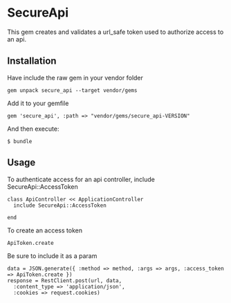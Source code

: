 # SecureApi

This gem creates and validates a url_safe token used to authorize access to an api.

## Installation

Have include the raw gem in your vendor folder

    gem unpack secure_api --target vendor/gems

Add it to your gemfile

    gem 'secure_api', :path => "vendor/gems/secure_api-VERSION"

And then execute:

    $ bundle

## Usage

To authenticate access for an api controller, include SecureApi::AccessToken

    class ApiController << ApplicationController
      include SecureApi::AccessToken
    
    end

To create an access token 

    ApiToken.create

Be sure to include it as a param

    data = JSON.generate({ :method => method, :args => args, :access_token => ApiToken.create })
    response = RestClient.post(url, data,
      :content_type => 'application/json',
      :cookies => request.cookies)